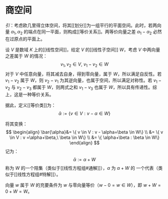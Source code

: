 # 商空间

*引*：考虑欧几里得立体空间，将其[[划分]]为一组平行的平面空间。此时，若两向量 $\alpha_1,\alpha_2$ 的端点在同一平面，则构成[[等价关系]]。两等价向量之差 $\alpha_1-\alpha_2$ 必然在过原点的平面上。

设 $V$ 是数域 $K$ 上的[[线性空间]]，给定 $V$ 的[[线性子空间]] $W$，考虑 $V$ 中两向量之差属于 $W$ 的情况：
$$ v_1,v_2 \in V ,\ v_1-v_2 \in W $$
对于 $V$ 中任意向量，将其减去自身，得到零向量，属于 $W$，所以满足自反性。若 $v_1-v_2$ 属于 $W$，则 $v_2-v_1$ 为其逆向量，也属于空间，所以满足对称性。若 $v_1-v_2$ 与 $v_2-v_3$ 都属于 $W$，则两式之和 $v_1-v_3$ 也属于 $W$，所以具有传递性。综上，这是一种等价关系。

据此，定义[[等价类]]为：
$$ \bar{\alpha}:= \{ v \in V : v - \alpha \in W\} $$

将其变换：
$$ \begin{align}
 \bar{\alpha}&= \{ v \in V : v - \alpha=\beta \in W\}  \\
&= \{ v \in V : v =\alpha+\beta,\ \beta \in W\} \\
&= \{ \alpha+\beta : \beta \in W\}
\end{align} $$
记为：
$$ \bar{\alpha}:=\alpha+W $$
称为 $W$ 的⼀个陪集（类似于[[线性方程组#通解]]），$\alpha$ 为 $\alpha+W$ 的 ⼀个代表（类似于[[线性方程组#特解]]）。

向量 $w$ 属于 $W$ 的充要条件为 $w$ 与零向量等价（$w-0=w \in W$），即 $w+W=0+W=W$。

